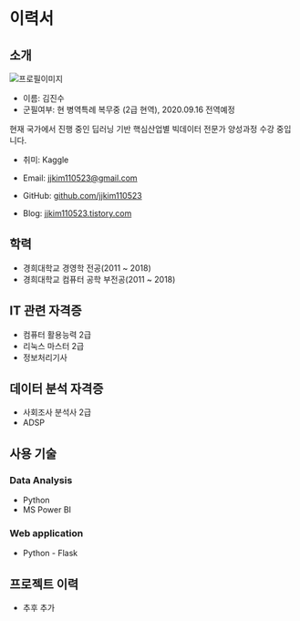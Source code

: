 # 이력서

## 소개
![프로필이미지](http://github.com/jjkim110523/Resume/images/tmp_profile.jpeg)
      
- 이름: 김진수
- 군필여부: 현 병역특례 복무중 (2급 현역), 2020.09.16 전역예정

현재 국가에서 진행 중인 딥러닝 기반 핵심산업별 빅데이터 전문가 양성과정 수강 중입니다.<br/>

- 취미: Kaggle  

- Email: jjkim110523@gmail.com
- GitHub: [github.com/jjkim110523](https://github.com/jjkim110523)
- Blog: [jjkim110523.tistory.com](https://jjkim110523.tistory.com/)


## 학력
- 경희대학교 경영학 전공(2011 ~ 2018)
- 경희대학교 컴퓨터 공학 부전공(2011 ~ 2018)

## IT 관련 자격증
- 컴퓨터 활용능력 2급
- 리눅스 마스터 2급
- 정보처리기사

## 데이터 분석 자격증
- 사회조사 분석사 2급
- ADSP

## 사용 기술
### Data Analysis
- Python
- MS Power BI

### Web application
- Python - Flask

## 프로젝트 이력
- 추후 추가 
